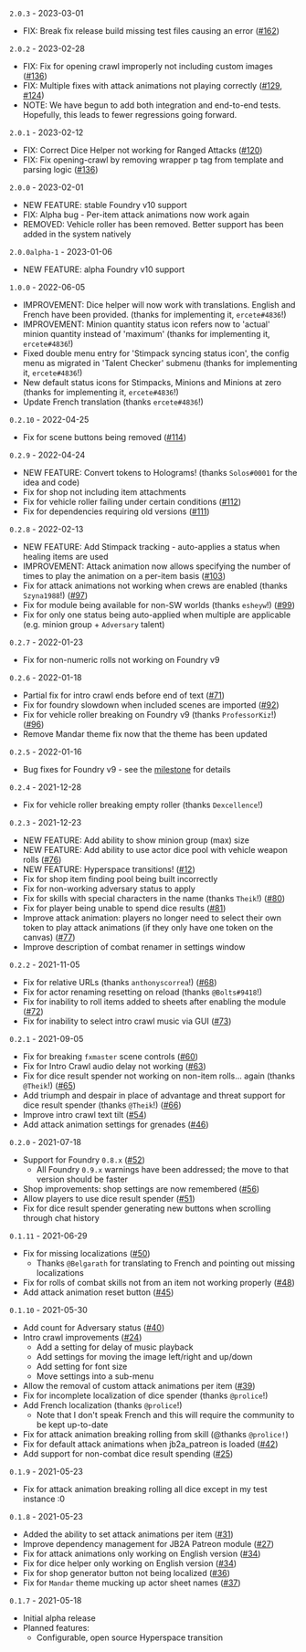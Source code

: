 `2.0.3` - 2023-03-01

-   FIX: Break fix release build missing test files causing an error ([#162](https://github.com/wrycu/StarWarsFFG-Enhancements/issues/162))

`2.0.2` - 2023-02-28

-   FIX: Fix for opening crawl improperly not including custom images ([#136](https://github.com/wrycu/StarWarsFFG-Enhancements/issues/136))
-   FIX: Multiple fixes with attack animations not playing correctly ([#129](https://github.com/wrycu/StarWarsFFG-Enhancements/issues/129), [#124](https://github.com/wrycu/StarWarsFFG-Enhancements/issues/124))
-   NOTE: We have begun to add both integration and end-to-end tests. Hopefully, this leads to fewer regressions going forward.

`2.0.1` - 2023-02-12

-   FIX: Correct Dice Helper not working for Ranged Attacks ([#120](https://github.com/wrycu/StarWarsFFG-Enhancements/issues/120))
-   FIX: Fix opening-crawl by removing wrapper p tag from template and parsing logic ([#136](https://github.com/wrycu/StarWarsFFG-Enhancements/issues/136))

`2.0.0` - 2023-02-01

-   NEW FEATURE: stable Foundry v10 support
-   FIX: Alpha bug - Per-item attack animations now work again
-   REMOVED: Vehicle roller has been removed. Better support has been added in the system natively

`2.0.0alpha-1` - 2023-01-06

-   NEW FEATURE: alpha Foundry v10 support

`1.0.0` - 2022-06-05

-   IMPROVEMENT: Dice helper will now work with translations. English and French have been provided. (thanks for implementing it, `ercete#4836`!)
-   IMPROVEMENT: Minion quantity status icon refers now to 'actual' minion quantity instead of 'maximum' (thanks for implementing it, `ercete#4836`!)
-   Fixed double menu entry for 'Stimpack syncing status icon', the config menu as migrated in 'Talent Checker' submenu (thanks for implementing it, `ercete#4836`!)
-   New default status icons for Stimpacks, Minions and Minions at zero (thanks for implementing it, `ercete#4836`!)
-   Update French translation (thanks `ercete#4836`!)

`0.2.10` - 2022-04-25

-   Fix for scene buttons being removed ([#114](https://github.com/wrycu/StarWarsFFG-Enhancements/issues/114))

`0.2.9` - 2022-04-24

-   NEW FEATURE: Convert tokens to Holograms! (thanks `Solos#0001` for the idea and code)
-   Fix for shop not including item attachments
-   Fix for vehicle roller failing under certain conditions ([#112](https://github.com/wrycu/StarWarsFFG-Enhancements/issues/112))
-   Fix for dependencies requiring old versions ([#111](https://github.com/wrycu/StarWarsFFG-Enhancements/issues/111))

`0.2.8` - 2022-02-13

-   NEW FEATURE: Add Stimpack tracking - auto-applies a status when healing items are used
-   IMPROVEMENT: Attack animation now allows specifying the number of times to play the animation on a per-item basis ([#103](https://github.com/wrycu/StarWarsFFG-Enhancements/issues/103))
-   Fix for attack animations not working when crews are enabled (thanks `Szyna1988`!) ([#97](https://github.com/wrycu/StarWarsFFG-Enhancements/issues/97))
-   Fix for module being available for non-SW worlds (thanks `esheyw`!) ([#99](https://github.com/wrycu/StarWarsFFG-Enhancements/issues/99))
-   Fix for only one status being auto-applied when multiple are applicable (e.g. minion group + `Adversary` talent)

`0.2.7` - 2022-01-23

-   Fix for non-numeric rolls not working on Foundry v9

`0.2.6` - 2022-01-18

-   Partial fix for intro crawl ends before end of text ([#71](https://github.com/wrycu/StarWarsFFG-Enhancements/issues/71))
-   Fix for foundry slowdown when included scenes are imported ([#92](https://github.com/wrycu/StarWarsFFG-Enhancements/issues/92))
-   Fix for vehicle roller breaking on Foundry v9 (thanks `ProfessorKiz`!) ([#96](https://github.com/wrycu/StarWarsFFG-Enhancements/issues/96))
-   Remove Mandar theme fix now that the theme has been updated

`0.2.5` - 2022-01-16

-   Bug fixes for Foundry v9 - see the [milestone](https://github.com/wrycu/StarWarsFFG-Enhancements/milestone/3?closed=1) for details

`0.2.4` - 2021-12-28

-   Fix for vehicle roller breaking empty roller (thanks `Dexcellence`!)

`0.2.3` - 2021-12-23

-   NEW FEATURE: Add ability to show minion group (max) size
-   NEW FEATURE: Add ability to use actor dice pool with vehicle weapon rolls ([#76](https://github.com/wrycu/StarWarsFFG-Enhancements/issues/76))
-   NEW FEATURE: Hyperspace transitions! ([#12](https://github.com/wrycu/StarWarsFFG-Enhancements/issues/12))
-   Fix for shop item finding pool being built incorrectly
-   Fix for non-working adversary status to apply
-   Fix for skills with special characters in the name (thanks `Theik`!) ([#80](https://github.com/wrycu/StarWarsFFG-Enhancements/issues/80))
-   Fix for player being unable to spend dice results ([#81](https://github.com/wrycu/StarWarsFFG-Enhancements/issues/81))
-   Improve attack animation: players no longer need to select their own token to play attack animations (if they only have one token on the canvas) ([#77](https://github.com/wrycu/StarWarsFFG-Enhancements/issues/77))
-   Improve description of combat renamer in settings window

`0.2.2` - 2021-11-05

-   Fix for relative URLs (thanks `anthonyscorrea`!) ([#68](https://github.com/wrycu/StarWarsFFG-Enhancements/issues/68))
-   Fix for actor renaming resetting on reload (thanks `@Bolts#9418`!)
-   Fix for inability to roll items added to sheets after enabling the module ([#72](https://github.com/wrycu/StarWarsFFG-Enhancements/issues/72))
-   Fix for inability to select intro crawl music via GUI ([#73](https://github.com/wrycu/StarWarsFFG-Enhancements/issues/73))

`0.2.1` - 2021-09-05

-   Fix for breaking `fxmaster` scene controls ([#60](https://github.com/wrycu/StarWarsFFG-Enhancements/issues/60))
-   Fix for Intro Crawl audio delay not working ([#63](https://github.com/wrycu/StarWarsFFG-Enhancements/issues/63))
-   Fix for dice result spender not working on non-item rolls... again (thanks `@Theik`!) ([#65](https://github.com/wrycu/StarWarsFFG-Enhancements/issues/65))
-   Add triumph and despair in place of advantage and threat support for dice result spender (thanks `@Theik`!) ([#66](https://github.com/wrycu/StarWarsFFG-Enhancements/issues/66))
-   Improve intro crawl text tilt ([#54](https://github.com/wrycu/StarWarsFFG-Enhancements/pull/54))
-   Add attack animation settings for grenades ([#46](https://github.com/wrycu/StarWarsFFG-Enhancements/issues/46))

`0.2.0` - 2021-07-18

-   Support for Foundry `0.8.x` ([#52](https://github.com/wrycu/StarWarsFFG-Enhancements/issues/52))
    -   All Foundry `0.9.x` warnings have been addressed; the move to that version should be faster
-   Shop improvements: shop settings are now remembered ([#56](https://github.com/wrycu/StarWarsFFG-Enhancements/issues/56))
-   Allow players to use dice result spender ([#51](https://github.com/wrycu/StarWarsFFG-Enhancements/issues/51))
-   Fix for dice result spender generating new buttons when scrolling through chat history

`0.1.11` - 2021-06-29

-   Fix for missing localizations ([#50](https://github.com/wrycu/StarWarsFFG-Enhancements/issues/50))
    -   Thanks `@Belgarath` for translating to French and pointing out missing localizations
-   Fix for rolls of combat skills not from an item not working properly ([#48](https://github.com/wrycu/StarWarsFFG-Enhancements/issues/48))
-   Add attack animation reset button ([#45](https://github.com/wrycu/StarWarsFFG-Enhancements/issues/45))

`0.1.10` - 2021-05-30

-   Add count for Adversary status ([#40](https://github.com/wrycu/StarWarsFFG-Enhancements/issues/40))
-   Intro crawl improvements ([#24](https://github.com/wrycu/StarWarsFFG-Enhancements/issues/24))
    -   Add a setting for delay of music playback
    -   Add settings for moving the image left/right and up/down
    -   Add setting for font size
    -   Move settings into a sub-menu
-   Allow the removal of custom attack animations per item ([#39](https://github.com/wrycu/StarWarsFFG-Enhancements/issues/39))
-   Fix for incomplete localization of dice spender (thanks `@prolice`!)
-   Add French localization (thanks `@prolice`!)
    -   Note that I don't speak French and this will require the community to be kept up-to-date
-   Fix for attack animation breaking rolling from skill (@thanks `@prolice!`)
-   Fix for default attack animations when jb2a_patreon is loaded ([#42](https://github.com/wrycu/StarWarsFFG-Enhancements/issues/42))
-   Add support for non-combat dice result spending ([#25](https://github.com/wrycu/StarWarsFFG-Enhancements/issues/25))

`0.1.9` - 2021-05-23

-   Fix for attack animation breaking rolling all dice except in my test instance :0

`0.1.8` - 2021-05-23

-   Added the ability to set attack animations per item ([#31](https://github.com/wrycu/StarWarsFFG-Enhancements/issues/31))
-   Improve dependency management for JB2A Patreon module ([#27](https://github.com/wrycu/StarWarsFFG-Enhancements/issues/27))
-   Fix for attack animations only working on English version ([#34](https://github.com/wrycu/StarWarsFFG-Enhancements/issues/34))
-   Fix for dice helper only working on English version ([#34](https://github.com/wrycu/StarWarsFFG-Enhancements/issues/34))
-   Fix for shop generator button not being localized ([#36](https://github.com/wrycu/StarWarsFFG-Enhancements/issues/36))
-   Fix for `Mandar` theme mucking up actor sheet names ([#37](https://github.com/wrycu/StarWarsFFG-Enhancements/issues/37))

`0.1.7` - 2021-05-18

-   Initial alpha release
-   Planned features:
    -   Configurable, open source Hyperspace transition
